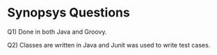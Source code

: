 # Synopsys Questions

Q1) Done in both Java and Groovy.

Q2) Classes are written in Java and Junit was used to write test cases.
